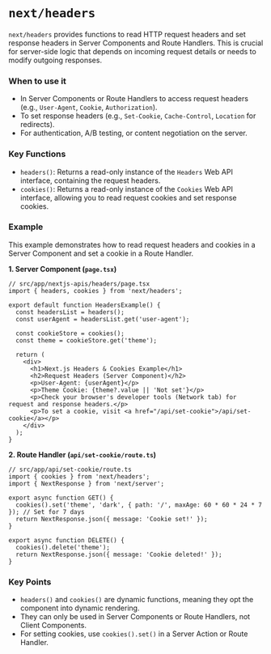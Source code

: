 
# `next/headers`

`next/headers` provides functions to read HTTP request headers and set response headers in Server Components and Route Handlers. This is crucial for server-side logic that depends on incoming request details or needs to modify outgoing responses.

### When to use it
-   In Server Components or Route Handlers to access request headers (e.g., `User-Agent`, `Cookie`, `Authorization`).
-   To set response headers (e.g., `Set-Cookie`, `Cache-Control`, `Location` for redirects).
-   For authentication, A/B testing, or content negotiation on the server.

### Key Functions

-   `headers()`: Returns a read-only instance of the `Headers` Web API interface, containing the request headers.
-   `cookies()`: Returns a read-only instance of the `Cookies` Web API interface, allowing you to read request cookies and set response cookies.

### Example

This example demonstrates how to read request headers and cookies in a Server Component and set a cookie in a Route Handler.

**1. Server Component (`page.tsx`)**

```tsx
// src/app/nextjs-apis/headers/page.tsx
import { headers, cookies } from 'next/headers';

export default function HeadersExample() {
  const headersList = headers();
  const userAgent = headersList.get('user-agent');

  const cookieStore = cookies();
  const theme = cookieStore.get('theme');

  return (
    <div>
      <h1>Next.js Headers & Cookies Example</h1>
      <h2>Request Headers (Server Component)</h2>
      <p>User-Agent: {userAgent}</p>
      <p>Theme Cookie: {theme?.value || 'Not set'}</p>
      <p>Check your browser's developer tools (Network tab) for request and response headers.</p>
      <p>To set a cookie, visit <a href="/api/set-cookie">/api/set-cookie</a></p>
    </div>
  );
}
```

**2. Route Handler (`api/set-cookie/route.ts`)**

```tsx
// src/app/api/set-cookie/route.ts
import { cookies } from 'next/headers';
import { NextResponse } from 'next/server';

export async function GET() {
  cookies().set('theme', 'dark', { path: '/', maxAge: 60 * 60 * 24 * 7 }); // Set for 7 days
  return NextResponse.json({ message: 'Cookie set!' });
}

export async function DELETE() {
  cookies().delete('theme');
  return NextResponse.json({ message: 'Cookie deleted!' });
}
```

### Key Points
-   `headers()` and `cookies()` are dynamic functions, meaning they opt the component into dynamic rendering.
-   They can only be used in Server Components or Route Handlers, not Client Components.
-   For setting cookies, use `cookies().set()` in a Server Action or Route Handler.
